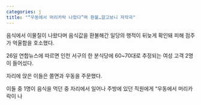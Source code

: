 ```yaml
---
categories: j
title: "“우동에서 머리카락 나왔다”며 환불…알고보니 자작극"
---
```

  음식에서 이물질이 나왔다며 음식값을 환불해간 일당의 행적이 뒤늦게 확인돼 피해 점주가 억울함을 호소했다.
 
26일 연합뉴스에 따르면 인천 서구의 한 분식당에 60~70대로 추정되는 여성 고객 2명이 들어섰다. 
 
자리에 앉은 이들은 쫄면과 우동을 주문했다.
 
이들 중 1명이 음식을 먹던 중 자리에서 일어나 주방에 있던 직원에게 “우동에서 머리카락이 나